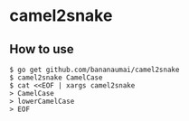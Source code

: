 # camel2snake

## How to use

```
$ go get github.com/bananaumai/camel2snake
$ camel2snake CamelCase
$ cat <<EOF | xargs camel2snake
> CamelCase
> lowerCamelCase
> EOF
```
